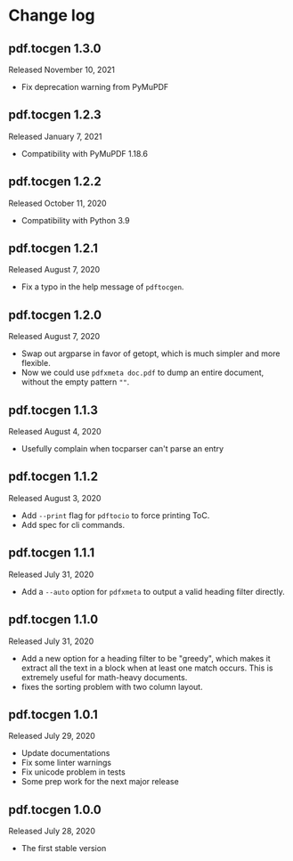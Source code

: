 Change log
==========

pdf.tocgen 1.3.0
----------------

Released November 10, 2021

- Fix deprecation warning from PyMuPDF

pdf.tocgen 1.2.3
----------------

Released January 7, 2021

- Compatibility with PyMuPDF 1.18.6

pdf.tocgen 1.2.2
----------------

Released October 11, 2020

- Compatibility with Python 3.9

pdf.tocgen 1.2.1
----------------

Released August 7, 2020

- Fix a typo in the help message of `pdftocgen`.

pdf.tocgen 1.2.0
----------------

Released August 7, 2020

- Swap out argparse in favor of getopt, which is much simpler and more
  flexible.
- Now we could use `pdfxmeta doc.pdf` to dump an entire document, without the
  empty pattern `""`.

pdf.tocgen 1.1.3
----------------

Released August 4, 2020

- Usefully complain when tocparser can't parse an entry

pdf.tocgen 1.1.2
----------------

Released August 3, 2020

- Add `--print` flag for `pdftocio` to force printing ToC.
- Add spec for cli commands.

pdf.tocgen 1.1.1
----------------

Released July 31, 2020

- Add a `--auto` option for `pdfxmeta` to output a valid heading filter directly.

pdf.tocgen 1.1.0
----------------

Released July 31, 2020

- Add a new option for a heading filter to be "greedy", which makes it extract
  all the text in a block when at least one match occurs. This is extremely
  useful for math-heavy documents.
- fixes the sorting problem with two column layout.

pdf.tocgen 1.0.1
----------------

Released July 29, 2020

- Update documentations
- Fix some linter warnings
- Fix unicode problem in tests
- Some prep work for the next major release

pdf.tocgen 1.0.0
----------------

Released July 28, 2020

- The first stable version
